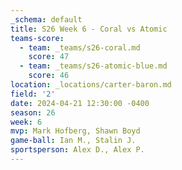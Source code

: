 ```yaml
---
_schema: default
title: S26 Week 6 - Coral vs Atomic
teams-score:
  - team: _teams/s26-coral.md
    score: 47
  - team: _teams/s26-atomic-blue.md
    score: 46
location: _locations/carter-baron.md
field: '2'
date: 2024-04-21 12:30:00 -0400
season: 26
week: 6
mvp: Mark Hofberg, Shawn Boyd
game-ball: Ian M., Stalin J.
sportsperson: Alex D., Alex P.
---
```


